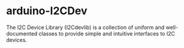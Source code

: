 # arduino-I2CDev
The I2C Device Library (I2Cdevlib) is a collection of uniform and well-documented classes to provide simple and intuitive interfaces to I2C devices.
